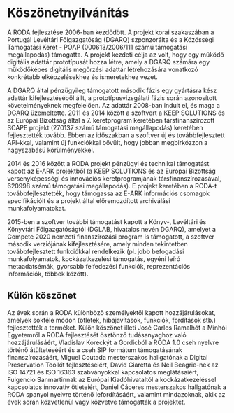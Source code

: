 # Köszönetnyilvánítás

A RODA fejlesztése 2006-ban kezdődött. A projekt korai szakaszában a Portugál Levéltári Főigazgatóság (DGARQ) szponzorálta és a Közösségi Támogatási Keret - POAP (000613/2006/111 számú támogatási megállapodás) támogatta. A projekt kezdeti célja az volt, hogy egy működő digitális adattár prototípusát hozza létre, amely a DGARQ számára egy működőképes digitális megőrzési adattár létrehozására vonatkozó konkrétabb elképzelésekhez és ismeretekhez vezet.

A DGARQ által pénzügyileg támogatott második fázis egy gyártásra kész adattár kifejlesztéséből állt, a prototípusvizsgálati fázis során azonosított követelményeknek megfelelően. Az adattár 2008-ban indult el, és maga a DGARQ üzemeltette. 2011 és 2014 között a szoftvert a KEEP SOLUTIONS és az Európai Bizottság által a 7. keretprogram keretében társfinanszírozott SCAPE projekt (270137 számú támogatási megállapodás) keretében fejlesztették tovább. Ebben az időszakban a szoftver új és továbbfejlesztett API-kkal, valamint új funkciókkal bővült, hogy jobban megbirkózzon a nagyszabású körülményekkel.

2014 és 2016 között a RODA projekt pénzügyi és technikai támogatást kapott az E-ARK projektből (a KEEP SOLUTIONS és az Európai Bizottság versenyképességi és innovációs keretprogramjának társfinanszírozásával, 620998 számú támogatási megállapodás). E projekt keretében a RODA-t továbbfejlesztették, hogy támogassa az E-ARK információs csomagok specifikációit és a projekt által előremozdított archiválási munkafolyamatokat.

2015-ben a szoftver további támogatást kapott a Könyv-, Levéltári és Könyvtári Főigazgatóságtól (DGLAB, hivatalos nevén DGARQ), amelyet a Compete 2020 nemzeti finanszírozási program is támogatott, a szoftver második verziójának kifejlesztésére, amely minden tekintetben továbbfejlesztett funkciókkal rendelkezik (pl. jobb befogadási munkafolyamatok, kockázatkezelési támogatás, egyéni leíró metaadatsémák, gyorsabb felfedezési funkciók, reprezentációs információk, többek között).

## Külön köszönet

Az évek során a RODA különböző személyektől kapott hozzájárulásokat, amelyek sokféle módon (ötletek, hibajavítások, funkciók, fordítások stb.) fejlesztették a terméket. Külön köszönet illeti José Carlos Ramalhót a Minhói Egyetemről a RODA fejlesztését ösztönző tudásanyaghoz való hozzájárulásáért, Vladislav Koreckýt a Gordicból a RODA 1.0 cseh nyelvre történő átültetéséért és a cseh SIP formátum támogatásának finanszírozásáért, Miguel Coutada mesterszakos hallgatónak a Digital Preservation Toolkit fejlesztéseiért, David Giaretta és Neil Beagrie-nek az ISO 14721 és ISO 16363 szabványokkal kapcsolatos meglátásaiért, Fulgencio Sanmartinnak az Európai Kiadóhivataltól a kockázatkezeléssel kapcsolatos innovatív ötleteiért, Daniel Cáceres mesterszakos hallgatónak a RODA spanyol nyelvre történő lefordításáért, valamint mindazoknak, akik az évek során közvetlenül vagy közvetve támogatták a projektet.


